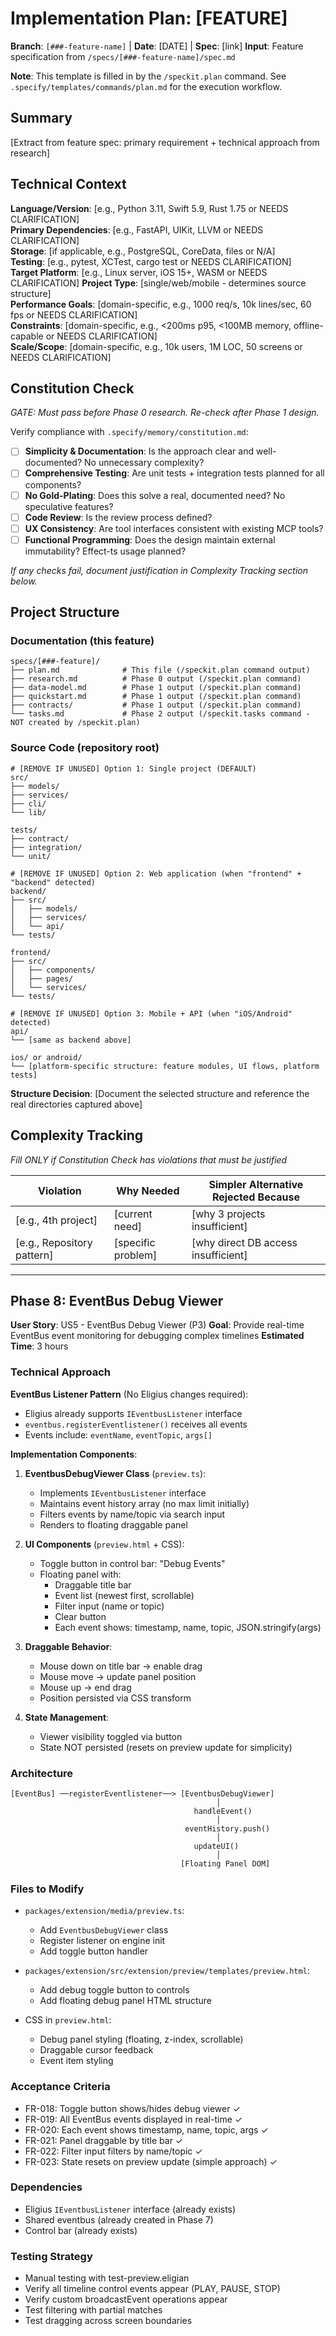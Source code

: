 # Implementation Plan: [FEATURE]

**Branch**: `[###-feature-name]` | **Date**: [DATE] | **Spec**: [link]
**Input**: Feature specification from `/specs/[###-feature-name]/spec.md`

**Note**: This template is filled in by the `/speckit.plan` command. See `.specify/templates/commands/plan.md` for the execution workflow.

## Summary

[Extract from feature spec: primary requirement + technical approach from research]

## Technical Context

<!--
  ACTION REQUIRED: Replace the content in this section with the technical details
  for the project. The structure here is presented in advisory capacity to guide
  the iteration process.
-->

**Language/Version**: [e.g., Python 3.11, Swift 5.9, Rust 1.75 or NEEDS CLARIFICATION]  
**Primary Dependencies**: [e.g., FastAPI, UIKit, LLVM or NEEDS CLARIFICATION]  
**Storage**: [if applicable, e.g., PostgreSQL, CoreData, files or N/A]  
**Testing**: [e.g., pytest, XCTest, cargo test or NEEDS CLARIFICATION]  
**Target Platform**: [e.g., Linux server, iOS 15+, WASM or NEEDS CLARIFICATION]
**Project Type**: [single/web/mobile - determines source structure]  
**Performance Goals**: [domain-specific, e.g., 1000 req/s, 10k lines/sec, 60 fps or NEEDS CLARIFICATION]  
**Constraints**: [domain-specific, e.g., <200ms p95, <100MB memory, offline-capable or NEEDS CLARIFICATION]  
**Scale/Scope**: [domain-specific, e.g., 10k users, 1M LOC, 50 screens or NEEDS CLARIFICATION]

## Constitution Check

*GATE: Must pass before Phase 0 research. Re-check after Phase 1 design.*

Verify compliance with `.specify/memory/constitution.md`:

- [ ] **Simplicity & Documentation**: Is the approach clear and well-documented? No unnecessary complexity?
- [ ] **Comprehensive Testing**: Are unit tests + integration tests planned for all components?
- [ ] **No Gold-Plating**: Does this solve a real, documented need? No speculative features?
- [ ] **Code Review**: Is the review process defined?
- [ ] **UX Consistency**: Are tool interfaces consistent with existing MCP tools?
- [ ] **Functional Programming**: Does the design maintain external immutability? Effect-ts usage planned?

*If any checks fail, document justification in Complexity Tracking section below.*

## Project Structure

### Documentation (this feature)

```
specs/[###-feature]/
├── plan.md              # This file (/speckit.plan command output)
├── research.md          # Phase 0 output (/speckit.plan command)
├── data-model.md        # Phase 1 output (/speckit.plan command)
├── quickstart.md        # Phase 1 output (/speckit.plan command)
├── contracts/           # Phase 1 output (/speckit.plan command)
└── tasks.md             # Phase 2 output (/speckit.tasks command - NOT created by /speckit.plan)
```

### Source Code (repository root)
<!--
  ACTION REQUIRED: Replace the placeholder tree below with the concrete layout
  for this feature. Delete unused options and expand the chosen structure with
  real paths (e.g., apps/admin, packages/something). The delivered plan must
  not include Option labels.
-->

```
# [REMOVE IF UNUSED] Option 1: Single project (DEFAULT)
src/
├── models/
├── services/
├── cli/
└── lib/

tests/
├── contract/
├── integration/
└── unit/

# [REMOVE IF UNUSED] Option 2: Web application (when "frontend" + "backend" detected)
backend/
├── src/
│   ├── models/
│   ├── services/
│   └── api/
└── tests/

frontend/
├── src/
│   ├── components/
│   ├── pages/
│   └── services/
└── tests/

# [REMOVE IF UNUSED] Option 3: Mobile + API (when "iOS/Android" detected)
api/
└── [same as backend above]

ios/ or android/
└── [platform-specific structure: feature modules, UI flows, platform tests]
```

**Structure Decision**: [Document the selected structure and reference the real
directories captured above]

## Complexity Tracking

*Fill ONLY if Constitution Check has violations that must be justified*

| Violation | Why Needed | Simpler Alternative Rejected Because |
|-----------|------------|-------------------------------------|
| [e.g., 4th project] | [current need] | [why 3 projects insufficient] |
| [e.g., Repository pattern] | [specific problem] | [why direct DB access insufficient] |

---

## Phase 8: EventBus Debug Viewer

**User Story**: US5 - EventBus Debug Viewer (P3)
**Goal**: Provide real-time EventBus event monitoring for debugging complex timelines
**Estimated Time**: 3 hours

### Technical Approach

**EventBus Listener Pattern** (No Eligius changes required):
- Eligius already supports `IEventbusListener` interface
- `eventbus.registerEventlistener()` receives all events
- Events include: `eventName`, `eventTopic`, `args[]`

**Implementation Components**:

1. **EventbusDebugViewer Class** (`preview.ts`):
   - Implements `IEventbusListener` interface
   - Maintains event history array (no max limit initially)
   - Filters events by name/topic via search input
   - Renders to floating draggable panel

2. **UI Components** (`preview.html` + CSS):
   - Toggle button in control bar: "Debug Events"
   - Floating panel with:
     - Draggable title bar
     - Event list (newest first, scrollable)
     - Filter input (name or topic)
     - Clear button
     - Each event shows: timestamp, name, topic, JSON.stringify(args)

3. **Draggable Behavior**:
   - Mouse down on title bar → enable drag
   - Mouse move → update panel position
   - Mouse up → end drag
   - Position persisted via CSS transform

4. **State Management**:
   - Viewer visibility toggled via button
   - State NOT persisted (resets on preview update for simplicity)

### Architecture

```
[EventBus] ──registerEventlistener──> [EventbusDebugViewer]
                                              │
                                         handleEvent()
                                              │
                                       eventHistory.push()
                                              │
                                         updateUI()
                                              │
                                      [Floating Panel DOM]
```

### Files to Modify

- `packages/extension/media/preview.ts`:
  - Add `EventbusDebugViewer` class
  - Register listener on engine init
  - Add toggle button handler
  
- `packages/extension/src/extension/preview/templates/preview.html`:
  - Add debug toggle button to controls
  - Add floating debug panel HTML structure
  
- CSS in `preview.html`:
  - Debug panel styling (floating, z-index, scrollable)
  - Draggable cursor feedback
  - Event item styling

### Acceptance Criteria

- FR-018: Toggle button shows/hides debug viewer ✓
- FR-019: All EventBus events displayed in real-time ✓
- FR-020: Each event shows timestamp, name, topic, args ✓
- FR-021: Panel draggable by title bar ✓
- FR-022: Filter input filters by name/topic ✓
- FR-023: State resets on preview update (simple approach) ✓

### Dependencies

- Eligius `IEventbusListener` interface (already exists)
- Shared eventbus (already created in Phase 7)
- Control bar (already exists)

### Testing Strategy

- Manual testing with test-preview.eligian
- Verify all timeline control events appear (PLAY, PAUSE, STOP)
- Verify custom broadcastEvent operations appear
- Test filtering with partial matches
- Test dragging across screen boundaries

